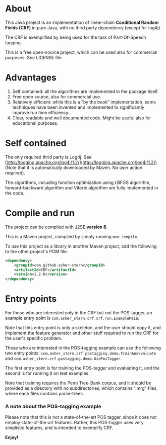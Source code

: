 
About
=====

This Java project is an implementation of linear-chain **Conditional Random Fields (CRF)** in pure Java,
with no third party dependency (except for log4j).

The CRF is exemplified by being used for the task of Part-Of-Speech tagging.

This is a free open-source project, which can be used also for commercial purposes. See LICENSE file.


Advantages
==========

1. Self contained: all the algorithms are implemented in the package itself.
2. Free open source, also for commercial use.
3. Relatively efficient: while this is a "by the book" implementation, some techniques have been invented
and implemented to significantly improve run time efficiency.
4. Clear, readable and well documented code. Might be useful also for educational purposes.


Self contained
==============
The only required thrid party is Log4j. See [http://logging.apache.org/log4j/1.2/](http://logging.apache.org/log4j/1.2/)
(Note that it is automatically downloaded by Maven. No user action required).

The algorithms, including function optimization using LBFGS algorithm, forward-backward algorithm and Viterbi algorithm
are fully implemented in the code.


Compile and run
===============
The project can be compiled with J2SE **version 8**.

This is a Maven project, compiled by simply running `mvn compile`.

To use this project as a library in another Maven project, add the following to the other project's POM file:
```xml
<dependency>
    <groupId>com.github.asher-stern</groupId>
    <artifactId>CRF</artifactId>
    <version>1.2.0</version>
</dependency>
```



Entry points
============

For those who are interested only in the CRF but not the POS-tagger, an example entry point is
`com.asher_stern.crf.crf.run.ExampleMain`.

Note that this entry point is only a skeleton, and the user should copy it, and implement the feature generator
and other stuff required to run the CRF for the user's specific problem.


Those who are interested in the POS-tagging example can use the following two entry points:
`com.asher_stern.crf.postagging.demo.TrainAndEvaluate` and `com.asher_stern.crf.postagging.demo.UsePosTagger`.

The first entry point is for training the POS-tagger and evaluating it, and the second is for running it on
test examples.

Note that training requires the Penn Tree-Bank corpus, and it should be provided as a directory with
no subdirectories, which contains ".mrg" files, where each files contains parse-trees.


### A note about the POS-tagging example


Please note that this is not a state-of-the-art POS tagger, since it does not employ state-of-the-art features.
Rather, this POS-tagger uses very simplistic features, and is intended to exemplify CRF.


**Enjoy!**
